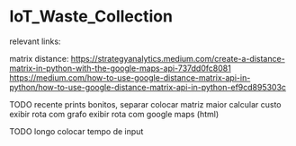 # IoT_Waste_Collection

relevant links: 

matrix distance: 
https://strategyanalytics.medium.com/create-a-distance-matrix-in-python-with-the-google-maps-api-737dd0fc8081
https://medium.com/how-to-use-google-distance-matrix-api-in-python/how-to-use-google-distance-matrix-api-in-python-ef9cd895303c


TODO recente
prints bonitos, separar
colocar matriz maior
calcular custo
exibir rota com grafo
exibir rota com google maps (html)

TODO longo
colocar tempo de input 